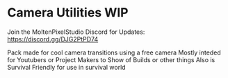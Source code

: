 # Camera Utilities WIP

Join the MoltenPixelStudio Discord for Updates: https://discord.gg/DJG2PtPD74

Pack made for cool camera transitions using a free camera
Mostly inteded for Youtubers or Project Makers to Show of Builds or other things
Also is Survival Friendly for use in survival world
